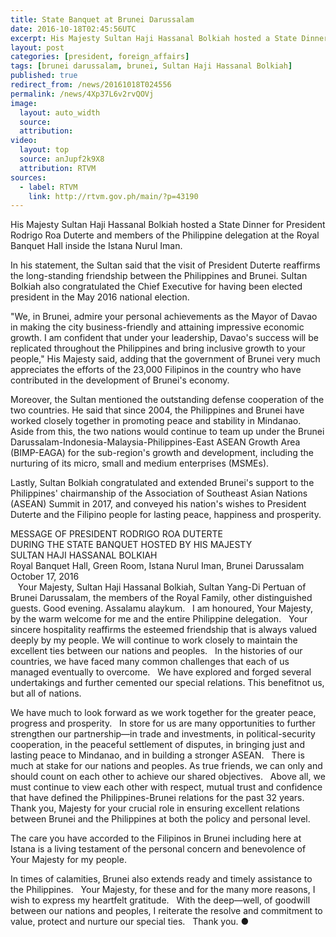 ```yaml
---
title: State Banquet at Brunei Darussalam
date: 2016-10-18T02:45:56UTC
excerpt: His Majesty Sultan Haji Hassanal Bolkiah hosted a State Dinner for President Rodrigo Roa Duterte and members of the Philippine delegation at the Royal Banquet Hall inside the Istana Nurul Iman.
layout: post
categories: [president, foreign_affairs]
tags: [brunei darussalam, brunei, Sultan Haji Hassanal Bolkiah]
published: true
redirect_from: /news/20161018T024556
permalink: /news/4Xp37L6v2rvQOVj
image:
  layout: auto_width
  source: 
  attribution: 
video:
  layout: top
  source: anJupf2k9X8
  attribution: RTVM
sources:
  - label: RTVM
    link: http://rtvm.gov.ph/main/?p=43190
---
```


His Majesty Sultan Haji Hassanal Bolkiah hosted a State Dinner for President Rodrigo Roa Duterte and members of the Philippine delegation at the Royal Banquet Hall inside the Istana Nurul Iman.

In his statement, the Sultan said that the visit of President Duterte reaffirms the long-standing friendship between the Philippines and Brunei. Sultan Bolkiah also congratulated the Chief Executive for having been elected president in the May 2016 national election.

"We, in Brunei, admire your personal achievements as the Mayor of Davao in making the city business-friendly and attaining impressive economic growth. I am confident that under your leadership, Davao's success will be replicated throughout the Philippines and bring inclusive growth to your people," His Majesty said, adding that the government of Brunei very much appreciates the efforts of the 23,000 Filipinos in the country who have contributed in the development of Brunei's economy.

Moreover, the Sultan mentioned the outstanding defense cooperation of the two countries. He said that since 2004, the Philippines and Brunei have worked closely together in promoting peace and stability in Mindanao. Aside from this, the two nations would continue to team up under the Brunei Darussalam-Indonesia-Malaysia-Philippines-East ASEAN Growth Area (BIMP-EAGA) for the sub-region's growth and development, including the nurturing of its micro, small and medium enterprises (MSMEs).

Lastly, Sultan Bolkiah congratulated and extended Brunei's support to the Philippines' chairmanship of the Association of Southeast Asian Nations (ASEAN) Summit in 2017, and conveyed his nation's wishes to President Duterte and the Filipino people for lasting peace, happiness and prosperity.

MESSAGE OF PRESIDENT RODRIGO ROA DUTERTE</br>
DURING THE STATE BANQUET HOSTED BY HIS MAJESTY</br>
SULTAN HAJI HASSANAL BOLKIAH</br>
Royal Banquet Hall, Green Room, Istana Nurul Iman, Brunei Darussalam</br>
October 17, 2016</br>
  
Your Majesty, Sultan Haji Hassanal Bolkiah, Sultan Yang-Di Pertuan of Brunei Darussalam, the members of the Royal Family, other distinguished guests. Good evening. Assalamu alaykum.
 
I am honoured, Your Majesty, by the warm welcome for me and the entire Philippine delegation.
 
Your sincere hospitality reaffirms the esteemed friendship that is always valued deeply by my people. We will continue to work closely to maintain the excellent ties between our nations and peoples.
 
In the histories of our countries, we have faced many common challenges that each of us managed eventually to overcome.
 
We have explored and forged several undertakings and further cemented our special relations. This benefitnot us, but all of nations.

We have much to look forward as we work together for the greater peace, progress and prosperity.
 
In store for us are many opportunities to further strengthen our partnership—in trade and investments, in political-security cooperation, in the peaceful settlement of disputes, in bringing just and lasting peace to Mindanao, and in building a stronger ASEAN.
 
There is much at stake for our nations and peoples. As true friends, we can only and should count on each other to achieve our shared objectives.
 
Above all, we must continue to view each other with respect, mutual trust and confidence that have defined the Philippines-Brunei relations for the past 32 years.
 
Thank you, Majesty for your crucial role in ensuring excellent relations between Brunei and the Philippines at both the policy and personal level.

The care you have accorded to the Filipinos in Brunei including here at Istana is a living testament of the personal concern and benevolence of Your Majesty for my people.

In times of calamities, Brunei also extends ready and timely assistance to the Philippines.
 
Your Majesty, for these and for the many more reasons, I wish to express my heartfelt gratitude.
 
With the deep—well, of goodwill between our nations and peoples, I reiterate the resolve and commitment to value, protect and nurture our special ties.
 
Thank you.
&#x25cf;


